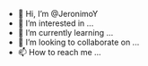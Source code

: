 - 👋 Hi, I’m @JeronimoY
- 👀 I’m interested in ...
- 🌱 I’m currently learning ...
- 💞️ I’m looking to collaborate on ...
- 📫 How to reach me ...

<!---
JeronimoY/JeronimoY is a ✨ special ✨ repository because its `README.md` (this file) appears on your GitHub profile.
You can click the Preview link to take a look at your changes.
--->
